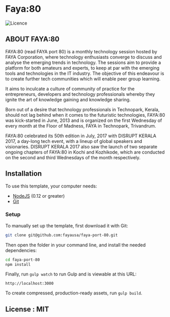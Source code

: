 # Faya:80

![Licence](https://img.shields.io/dub/l/vibe-d.svg)

## ABOUT FAYA:80

FAYA:80 (read FAYA port 80) is a monthly technology session hosted by FAYA Corporation, where technology enthusiasts converge to discuss and analyse the emerging trends in technology. The sessions aim to provide a platform for both amateurs and experts, to keep at par with the emerging tools and technologies in the IT industry. The objective of this endeavour is to create further tech communities which will enable peer group learning.

It aims to inculcate a culture of community of practice for the entrepreneurs, developers and technology professionals whereby they ignite the art of knowledge gaining and knowledge sharing.

Born out of a desire that technology professionals in Technopark, Kerala, should not lag behind when it comes to the futuristic technologies, FAYA:80 was kick-started in June, 2013 and is organized on the first Wednesday of every month at the Floor of Madness, FAYA in Technopark, Trivandrum.

FAYA:80 celebrated its 50th edition in July, 2017 with DISRUPT KERALA 2017, a day-long tech event, with a lineup of global speakers and visionaries. DISRUPT KERALA 2017 also saw the launch of two separate ongoing chapters of FAYA:80 in Kochi and Kozhikode, which are conducted on the second and third Wednesdays of the month respectively.

## Installation

To use this template, your computer needs:

- [NodeJS](https://nodejs.org/en/) (0.12 or greater)
- [Git](https://git-scm.com/)


### Setup

To manually set up the template, first download it with Git:

```bash
git clone git@github.com:fayausa/faya-port-80.git
```

Then open the folder in your command line, and install the needed dependencies:

```bash
cd faya-port-80
npm install
```

Finally, run `gulp watch` to run Gulp and is viewable at this URL:

```
http://localhost:3000
```

To create compressed, production-ready assets, run `gulp build`.

## License : MIT